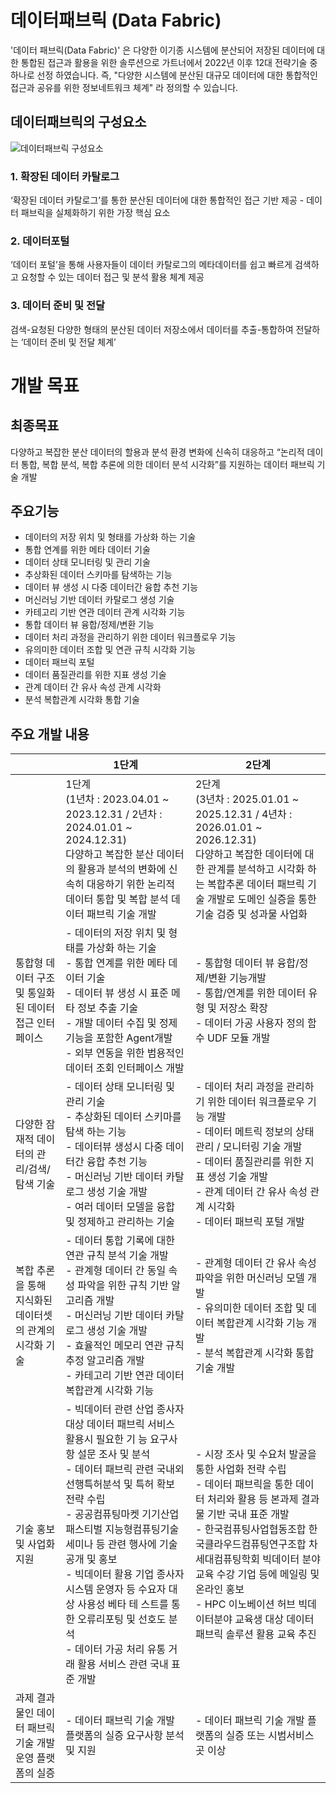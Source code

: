 # 데이터패브릭 (Data Fabric)
 '데이터 패브릭(Data Fabric)' 은 다양한 이기종 시스템에 분산되어 저장된 데이터에 대한 통합된 접근과 활용을 위한 솔루션으로 가트너에서 2022년 이후 12대 전략기술 중 하나로 선정 하였습니다.
즉, "다양한 시스템에 분산된 대규모 데이터에 대한 통합적인 접근과 공유를 위한 정보네트워크 체계" 라 정의할 수 있습니다.

## 데이터패브릭의 구성요소
![데이터패브릭 구성요소](https://lh3.googleusercontent.com/u/0/drive-viewer/AEYmBYS3Dp0b5dkKtPnM9fjeJEshnRHN7rhnGTqNk5UtJq2mQRdNhHyj25KKbiE6doTpa4gyGCCTrlQBK9ZeMB2QZkFPPrKC5Q=w2001-h1233)
### 1. 확장된 데이터 카탈로그
‘확장된 데이터 카탈로그’를 통한 분산된 데이터에 대한 통합적인 접근 기반 제공 - 데이터 패브릭을 실체화하기 위한 가장 핵심 요소
### 2. 데이터포털
‘데이터 포털’을 통해 사용자들이 데이터 카탈로그의 메타데이터를 쉽고 빠르게 검색하고 요청할 수 있는 데이터 접근 및 분석 활용 체계 제공
### 3. 데이터 준비 및 전달
검색-요청된 다양한 형태의 분산된 데이터 저장소에서 데이터를 추출-통합하여 전달하는 ‘데이터 준비 및 전달 체계’

# 개발 목표
## 최종목표
다양하고 복잡한 분산 데이터의 할용과 분석 환경 변화에 신속히 대응하고 “논리적 데이터 통합, 복합 분석, 복합 추론에 의한 데이터 분석 시각화”를 지원하는 데이터 패브릭 기술 개발 

## 주요기능
- 데이터의 저장 위치 및 형태를 가상화 하는 기술 
- 통합 연계를 위한 메타 데이터 기술 
- 데이터 상태 모니터링 및 관리 기술 
- 추상화된 데이터 스키마를 탐색하는 기능 
- 데이터 뷰 생성 시 다중 데이터간 융합 추천 기능
- 머신러닝 기반 데이터 카탈로그 생성 기술 
- 카테고리 기반 연관 데이터 관계 시각화 기능 
- 통합 데이터 뷰 융합/정제/변환 기능 
- 데이터 처리 과정을 관리하기 위한 데이터 워크플로우 기능
- 유의미한 데이터 조합 및 연관 규칙 시각화 기능 
- 데이터 패브릭 포털
- 데이터 품질관리를 위한 지표 생성 기술 
- 관계 데이터 간 유사 속성 관계 시각화
- 분석 복합관계 시각화 통합 기술

## 주요 개발 내용

|  | 1단계 | 2단계 |
|--|--|--|
|  | 1단계 <br/>(1년차 : 2023.04.01 ~ 2023.12.31 / 2년차 : 2024.01.01 ~ 2024.12.31) <br/>다양하고 복잡한 분산 데이터의 활용과 분석의 변화에 신 속히 대응하기 위한 논리적 데이터 통합 및 복합 분석 데 이터 패브릭 기술 개발 | 2단계<br/>(3년차 : 2025.01.01 ~ 2025.12.31 / 4년차 : 2026.01.01 ~ 2026.12.31)<br/>다양하고 복잡한 데이터에 대한 관계를 분석하고 시각화 하는 복합추론 데이터 패브릭 기술 개발로 도메인 실증을 통한 기술 검증 및 성과물 사업화 |
| 통합형 데이터 구조 및 통일화된 데이터 접근 인터페이스 | -   데이터의 저장 위치 및 형태를 가상화 하는 기술<br/>-   통합 연계를 위한 메타 데이터 기술<br/>-   데이터 뷰 생성 시 표준 메타 정보 추출 기술<br/>-   개발 데이터 수집 및 정제 기능을 포함한 Agent개발<br/>-   외부 연동을 위한 범용적인 데이터 조회 인터페이스 개발 |-   통합형 데이터 뷰 융합/정제/변환 기능개발<br/>-   통합/연계를 위한 데이터 유형 및 저장소 확장<br/>-   데이터 가공 사용자 정의 함수 UDF 모듈 개발
|다양한 잠재적 데이터의 관리/검색/탐색 기술|-   데이터 상태 모니터링 및 관리 기술<br/>-   추상화된 데이터 스키마를 탐색 하는 기능<br/>-   데이터뷰 생성시 다중 데이터간 융합 추천 기능<br/>- 머신러닝 기반 데이터 카탈로그 생성 기술 개발<br/>-   여러 데이터 모델을 융합 및 정제하고 관리하는 기술 | -   데이터 처리 과정을 관리하기 위한 데이터 워크플로우 기능 개발<br/>-   데이터 메트릭 정보의 상태 관리 / 모니터링 기술 개발<br/>-   데이터 품질관리를 위한 지표 생성 기술 개발<br/>-   관계 데이터 간 유사 속성 관계 시각화<br/>-   데이터 패브릭 포털 개발
| 복합 추론을 통해 지식화된 데이터셋의 관계의 시각화 기술 |-   데이터 통합 기록에 대한 연관 규칙 분석 기술 개발<br/>-   관계형 데이터 간 동일 속성 파악을 위한 규칙 기반 알고리즘 개발<br/>-   머신러닝 기반 데이터 카탈로그 생성 기술 개발<br/>-   효율적인 메모리 연관 규칙 추정 알고리즘 개발<br/>-   카테고리 기반 연관 데이터 복합관계 시각화 기능|-   관계형 데이터 간 유사 속성 파악을 위한 머신러닝 모델 개발<br/>-   유의미한 데이터 조합 및 데이터 복합관계 시각화 기능 개발<br/>-   분석 복합관계 시각화 통합 기술 개발
|기술 홍보 및 사업화 지원|-   빅데이터 관련 산업 종사자 대상 데이터 패브릭 서비스 활용시 필요한 기 능 요구사항 설문 조사 및 분석<br/>-   데이터 패브릭 관련 국내외 선행특허분석 및 특허 확보 전략 수립<br/>-   공공컴퓨팅마켓 기기산업패스티벌 지능형컴퓨팅기술세미나 등 관련 행사에 기술 공개 및 홍보<br/>-   빅데이터 활용 기업 종사자 시스템 운영자 등 수요자 대상 사용성 베타 테 스트를 통한 오류리포팅 및 선호도 분석<br/>-   데이터 가공 처리 유통 거래 활용 서비스 관련 국내 표준 개발 |-   시장 조사 및 수요처 발굴을 통한 사업화 전략 수립<br/>-   데이터 패브릭을 통한 데이터 처리와 활용 등 본과제 결과물 기반 국내 표준 개발<br/>-   한국컴퓨팅사업협동조합 한국클라우드컴퓨팅연구조합 차세대컴퓨팅학회 빅데이터 분야 교육 수강 기업 등에 메일링 및 온라인 홍보<br/>-   HPC 이노베이션 허브 빅데이터분야 교육생 대상 데이터 패브릭 솔루션 활용 교육 추진|
| 과제 결과물인 데이터 패브릭 기술 개발 운영 플랫폼의 실증|-   데이터 패브릭 기술 개발 플랫폼의 실증 요구사항 분석 및 지원|-   데이터 패브릭 기술 개발 플랫폼의 실증 또는 시범서비스 곳 이상

